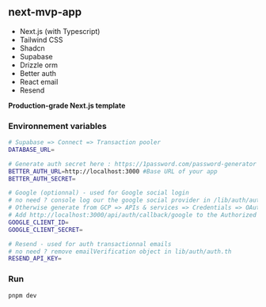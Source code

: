 ## next-mvp-app

- Next.js (with Typescript)
- Tailwind CSS
- Shadcn
- Supabase
- Drizzle orm
- Better auth
- React email
- Resend

**Production-grade Next.js template**

### Environnement variables

```bash
# Supabase => Connect => Transaction pooler
DATABASE_URL=

# Generate auth secret here : https://1password.com/password-generator
BETTER_AUTH_URL=http://localhost:3000 #Base URL of your app
BETTER_AUTH_SECRET=

# Google (optionnal) - used for Google social login
# no need ? console log our the google social provider in /lib/auth/auth.ts
# Otherwise generate from GCP => APIs & services => Credentials => OAuth 2.0 Client IDs
# Add http://localhost:3000/api/auth/callback/google to the Authorized redirect URIs
GOOGLE_CLIENT_ID=
GOOGLE_CLIENT_SECRET=

# Resend - used for auth transactionnal emails
# no need ? remove emailVerification object in lib/auth/auth.th
RESEND_API_KEY=

```

### Run

```bash
pnpm dev
```

